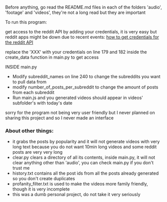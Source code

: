 Before anything, go read the README.md files in each of the folders 'audio', 'footage' and 'videos', they're not a long read but they are important

To run this program:

get access to the reddit API by adding your credentials, it is very easy but reddit apps might be down due to recent events: [how to get credentials for the reddit API](https://www.jcchouinard.com/reddit-api/)

replace the 'XXX' with your credentials on line 179 and 182 inside the create_data function in main.py to get access

INSIDE main.py
- Modify subreddit_names on line 240 to change the subreddits you want to pull data from
- modify number_of_posts_per_subreddit to change the amount of posts from each subreddit
- Run main.js and you generated videos should appear in videos' subfolder's with today's date

sorry for the program not being very user friendly but I never planned on sharing this project and so I never made an interface

### About other things:
- it grabs the posts by popularity and it will not generate videos with very long text because you do not want 10min long videos and some reddit posts are very very long
- clear.py clears a directory of all its contents, inside main.py, it will not clear anything other than 'audio', you can check main.py if you don't trust me
- history.txt contains all the post ids from all the posts already generated so you don't create duplicates
- profanity_filter.txt is used to make the videos more family friendly, though it is very incomplete
- this was a dumb personal project, do not take it very seriously
